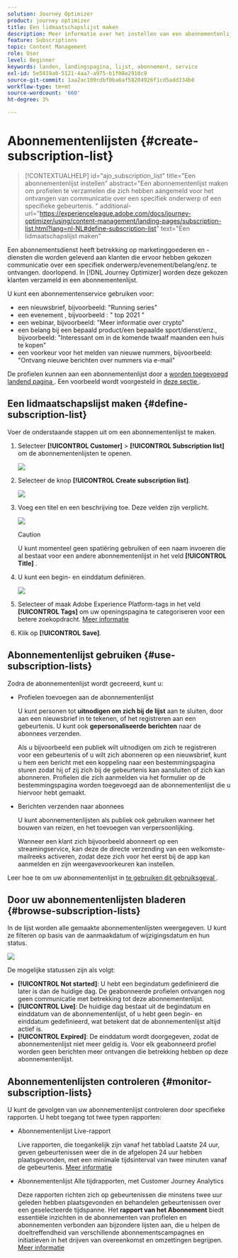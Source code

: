 ```yaml
---
solution: Journey Optimizer
product: journey optimizer
title: Een lidmaatschapslijst maken
description: Meer informatie over het instellen van een abonnementenlijst in Journey Optimizer
feature: Subscriptions
topic: Content Management
role: User
level: Beginner
keywords: landen, landingspagina, lijst, abonnement, service
exl-id: 5e5419a0-5121-4aa7-a975-b1f08e2918c9
source-git-commit: 1aa2ac109cdbf0ba6af58204926f1cd5add334b0
workflow-type: tm+mt
source-wordcount: '660'
ht-degree: 3%

---
```


# Abonnementenlijsten {#create-subscription-list}

>[!CONTEXTUALHELP]
>id="ajo_subscription_list"
>title="Een abonnementenlijst instellen"
>abstract="Een abonnementenlijst maken om profielen te verzamelen die zich hebben aangemeld voor het ontvangen van communicatie over een specifiek onderwerp of een specifieke gebeurtenis. "
>additional-url="https://experienceleague.adobe.com/docs/journey-optimizer/using/content-management/landing-pages/subscription-list.html?lang=nl-NL#define-subscription-list" text="Een lidmaatschapslijst maken"

Een abonnementsdienst heeft betrekking op marketinggoederen en -diensten die worden geleverd aan klanten die ervoor hebben gekozen communicatie over een specifiek onderwerp/evenement/belang/enz. te ontvangen. doorlopend. In [!DNL Journey Optimizer] worden deze gekozen klanten verzameld in een abonnementenlijst.

U kunt een abonnementenservice gebruiken voor:

* een nieuwsbrief, bijvoorbeeld: &quot;Running series&quot;
* een evenement , bijvoorbeeld : &quot; top 2021 &quot;
* een webinar, bijvoorbeeld: &quot;Meer informatie over crypto&quot;
* een belang bij een bepaald product/een bepaalde sport/dienst/enz., bijvoorbeeld: &quot;Interessant om in de komende twaalf maanden een huis te kopen&quot;
* een voorkeur voor het melden van nieuwe nummers, bijvoorbeeld: &quot;Ontvang nieuwe berichten over nummers via e-mail&quot;

De profielen kunnen aan een abonnementenlijst door a [ worden toegevoegd landend pagina ](create-lp.md). Een voorbeeld wordt voorgesteld in [ deze sectie ](lp-use-cases.md#subscription-to-a-service).

## Een lidmaatschapslijst maken {#define-subscription-list}

Voer de onderstaande stappen uit om een abonnementenlijst te maken.

1. Selecteer **[!UICONTROL Customer]** > **[!UICONTROL Subscription list]** om de abonnementenlijsten te openen.

   ![](assets/lp_subscription-lists.png)

1. Selecteer de knop **[!UICONTROL Create subscription list]**.

   ![](assets/lp_create-subscription-list.png)

1. Voeg een titel en een beschrijving toe. Deze velden zijn verplicht.

   ![](assets/lp_subscription-list-name.png)

   >[!CAUTION]
   >
   >U kunt momenteel geen spatiëring gebruiken of een naam invoeren die al bestaat voor een andere abonnementenlijst in het veld **[!UICONTROL Title]** .

1. U kunt een begin- en einddatum definiëren.

   ![](assets/lp_subscription-list-dates.png)

1. Selecteer of maak Adobe Experience Platform-tags in het veld **[!UICONTROL Tags]** om uw openingspagina te categoriseren voor een betere zoekopdracht. [Meer informatie](../start/search-filter-categorize.md#tags)

1. Klik op **[!UICONTROL Save]**.

## Abonnementenlijst gebruiken {#use-subscription-lists}

Zodra de abonnementenlijst wordt gecreeerd, kunt u:

* Profielen toevoegen aan de abonnementenlijst

  U kunt personen tot **uitnodigen om zich bij de lijst** aan te sluiten, door aan een nieuwsbrief in te tekenen, of het registreren aan een gebeurtenis. U kunt ook **gepersonaliseerde berichten** naar de abonnees verzenden.

  Als u bijvoorbeeld een publiek wilt uitnodigen om zich te registreren voor een gebeurtenis of u wilt zich abonneren op een nieuwsbrief, kunt u hem een bericht met een koppeling naar een bestemmingspagina sturen zodat hij of zij zich bij de gebeurtenis kan aansluiten of zich kan abonneren. Profielen die zich aanmelden via het formulier op de bestemmingspagina worden toegevoegd aan de abonnementenlijst die u hiervoor hebt gemaakt.

* Berichten verzenden naar abonnees

  U kunt abonnementenlijsten als publiek ook gebruiken wanneer het bouwen van reizen, en het toevoegen van verpersoonlijking.

  Wanneer een klant zich bijvoorbeeld abonneert op een streamingservice, kan deze de directe verzending van een welkomste-mailreeks activeren, zodat deze zich voor het eerst bij de app kan aanmelden en zijn weergavevoorkeuren kan instellen.

Leer hoe te om uw abonnementenlijst in [ te gebruiken dit gebruiksgeval ](lp-use-cases.md#subscription-to-a-service).


## Door uw abonnementenlijsten bladeren {#browse-subscription-lists}

In de lijst worden alle gemaakte abonnementenlijsten weergegeven. U kunt ze filteren op basis van de aanmaakdatum of wijzigingsdatum en hun status.

![](assets/lp_subscription-filters.png)

De mogelijke statussen zijn als volgt:

* **[!UICONTROL Not started]**: U hebt een begindatum gedefinieerd die later is dan de huidige dag. De geabonneerde profielen ontvangen nog geen communicatie met betrekking tot deze abonnementenlijst.
* **[!UICONTROL Live]**: De huidige dag bestaat uit de begindatum en einddatum van de abonnementenlijst, of u hebt geen begin- en einddatum gedefinieerd, wat betekent dat de abonnementenlijst altijd actief is.
* **[!UICONTROL Expired]**: De einddatum wordt doorgegeven, zodat de abonnementenlijst niet meer geldig is. Voor elk geabonneerd profiel worden geen berichten meer ontvangen die betrekking hebben op deze abonnementenlijst.


## Abonnementenlijsten controleren {#monitor-subscription-lists}

U kunt de gevolgen van uw abonnementenlijst controleren door specifieke rapporten. U hebt toegang tot twee typen rapporten:

* Abonnementenlijst Live-rapport

  Live rapporten, die toegankelijk zijn vanaf het tabblad Laatste 24 uur, geven gebeurtenissen weer die in de afgelopen 24 uur hebben plaatsgevonden, met een minimale tijdsinterval van twee minuten vanaf de gebeurtenis. [Meer informatie](../reports/subscription-report-live.md)

* Abonnementenlijst Alle tijdrapporten, met Customer Journey Analytics

  Deze rapporten richten zich op gebeurtenissen die minstens twee uur geleden hebben plaatsgevonden en behandelen gebeurtenissen over een geselecteerde tijdspanne. Het **rapport van het Abonnement** biedt essentiële inzichten in de abonnementen van profielen en abonnementen verbonden aan bijzondere lijsten aan, die u helpen de doeltreffendheid van verschillende abonnementscampagnes en initiatieven in het drijven van overeenkomst en omzettingen begrijpen. [Meer informatie](../reports/subscription-report-global-cja.md)

